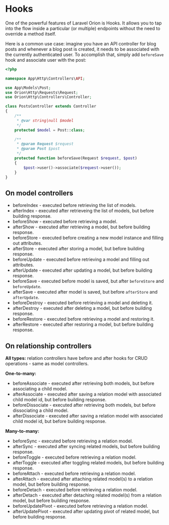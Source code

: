 # Hooks

One of the powerful features of Laravel Orion is Hooks. It allows you to tap into the flow inside a particular (or multiple) endpoints without the need to override a method itself.

Here is a common use case: imagine you have an API controller for blog posts and whenever a blog post is created, it needs to be associated with the currently authenticated user. To accomplish that, simply add `beforeSave` hook and associate user with the post:

```php
<?php

namespace App\Http\Controllers\API;

use App\Models\Post;
use Orion\Http\Requests\Request;
use Orion\Http\Controllers\Controller;

class PostsController extends Controller
{
    /**
     * @var string|null $model
     */
    protected $model = Post::class;

    /**
     * @param Request $request
     * @param Post $post
     */
    protected function beforeSave(Request $request, $post)
    {
        $post->user()->associate($request->user());
    }
}
```

## On model controllers

* beforeIndex - executed before retrieving the list of models.
* afterIndex - executed after retrieveing the list of models, but before building response.
* beforeShow - executed before retrieving a model.
* afterShow - executed after retrieving a model, but before building response.
* beforeStore - executed before creating a new model instance and filling out attributes.
* afterStore - executed after storing a model, but before building response.
* beforeUpdate - executed before retrieving a model and filling out attributes.
* afterUpdate - executed after updating a model, but before building response.
* beforeSave - executed before model is saved, but after `beforeStore` and `beforeUpdate`.
* afterSave - executed after model is saved, but before `afterStore` and `afterUpdate`.
* beforeDestroy - executed before retrieving a model and deleting it.
* afterDestroy - executed after deleting a model, but before building response.
* beforeRestore - executed before retrieving a model and restoring it.
* afterRestore - executed after restoring a model, but before building response.

## On relationship controllers

**All types:** relation controllers have before and after hooks for CRUD operations - same as model controllers.

**One-to-many:**

* beforeAssociate - executed after retrieving both models, but before associating a child model.
* afterAssociate - executed after saving a relation model with associated child model id, but before building response.
* beforeDissociate - executed after retrieving both models, but before dissociating a child model.
* afterDissociate - executed after saving a relation model with associated child model id, but before building response.

**Many-to-many:**

* beforeSync - executed before retrieving a relation model.
* afterSync - executed after syncing related models, but before building response.
* beforeToggle - executed before retrieving a relation model.
* afterToggle - executed after toggling related models, but before building response.
* beforeAttach - executed before retrieving a relation model.
* afterAttach - executed after attaching related model(s) to a relation model, but before building response.
* beforeDetach - executed before retrieving a relation model.
* afterDetach - executed after detaching related model(s) from a relation model, but before building response.
* beforeUpdatePivot - executed before retrieving a relation model.
* afterUpdatePivot - executed after updating pivot of related model, but before building response.
